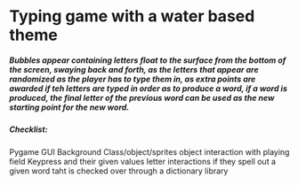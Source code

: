 # Typing game with a water based theme

##### Bubbles appear containing letters float to the surface from the bottom of the screen, swaying back and forth, as the letters that appear are randomized as the player has to type them in, as extra points are awarded if teh letters are typed in order as to produce a word, if a word is produced, the final letter of the previous word can be used as the new starting point for the new word.


##### Checklist: 
Pygame GUI
Background
Class/object/sprites
object interaction with playing field
Keypress and their given values
letter interactions if they spell out a given word taht is checked over through a dictionary library 

